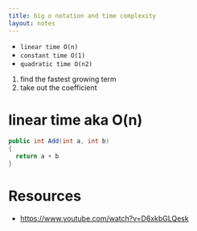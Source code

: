 ```yaml
---
title: big o notation and time complexity
layout: notes
---
```


* `linear time O(n)`
* `constant time O(1)`
* `quadratic time O(n2)`

1. find the fastest growing term
2. take out the coefficient

# linear time aka O(n)

```csharp
public int Add(int a, int b)
{
  return a + b
}

```
# Resources
* https://www.youtube.com/watch?v=D6xkbGLQesk
